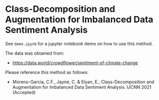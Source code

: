 # Class-Decomposition and Augmentation for Imbalanced Data Sentiment Analysis

See `demo.ipynb` for a jupyter notebook demo on how to use this method.

The data was obtained from:

* https://data.world/crowdflower/sentiment-of-climate-change

Please reference this method as follows:

* Moreno-García, C.F., Jayne, C. & Elyan, E.,  Class-Decomposition and Augmentation for Imbalanced Data Sentiment Analysis. IJCNN 2021 (Accepted)
